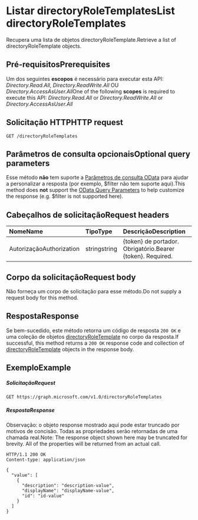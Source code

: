 # <a name="list-directoryroletemplates"></a><span data-ttu-id="e7f27-101">Listar directoryRoleTemplates</span><span class="sxs-lookup"><span data-stu-id="e7f27-101">List directoryRoleTemplates</span></span>

<span data-ttu-id="e7f27-102">Recupera uma lista de objetos directoryRoleTemplate.</span><span class="sxs-lookup"><span data-stu-id="e7f27-102">Retrieve a list of directoryRoleTemplate objects.</span></span>

## <a name="prerequisites"></a><span data-ttu-id="e7f27-103">Pré-requisitos</span><span class="sxs-lookup"><span data-stu-id="e7f27-103">Prerequisites</span></span>
<span data-ttu-id="e7f27-104">Um dos seguintes **escopos** é necessário para executar esta API: *Directory.Read.All*, *Directory.ReadWrite.All* OU *Directory.AccessAsUser.All*</span><span class="sxs-lookup"><span data-stu-id="e7f27-104">One of the following **scopes** is required to execute this API: *Directory.Read.All* or *Directory.ReadWrite.All* or *Directory.AccessAsUser.All*</span></span>

## <a name="http-request"></a><span data-ttu-id="e7f27-105">Solicitação HTTP</span><span class="sxs-lookup"><span data-stu-id="e7f27-105">HTTP request</span></span>
<!-- { "blockType": "ignored" } -->
```http
GET /directoryRoleTemplates
```
## <a name="optional-query-parameters"></a><span data-ttu-id="e7f27-106">Parâmetros de consulta opcionais</span><span class="sxs-lookup"><span data-stu-id="e7f27-106">Optional query parameters</span></span>
<span data-ttu-id="e7f27-107">Esse método **não** tem suporte a [Parâmetros de consulta OData](http://developer.microsoft.com/en-us/graph/docs/overview/query_parameters) para ajudar a personalizar a resposta (por exemplo, $filter não tem suporte aqui).</span><span class="sxs-lookup"><span data-stu-id="e7f27-107">This method does **not** support the [OData Query Parameters](http://developer.microsoft.com/en-us/graph/docs/overview/query_parameters) to help customize the response (e.g. $filter is not supported here).</span></span>

## <a name="request-headers"></a><span data-ttu-id="e7f27-108">Cabeçalhos de solicitação</span><span class="sxs-lookup"><span data-stu-id="e7f27-108">Request headers</span></span>
| <span data-ttu-id="e7f27-109">Nome</span><span class="sxs-lookup"><span data-stu-id="e7f27-109">Name</span></span>       | <span data-ttu-id="e7f27-110">Tipo</span><span class="sxs-lookup"><span data-stu-id="e7f27-110">Type</span></span> | <span data-ttu-id="e7f27-111">Descrição</span><span class="sxs-lookup"><span data-stu-id="e7f27-111">Description</span></span>|
|:-----------|:------|:----------|
| <span data-ttu-id="e7f27-112">Autorização</span><span class="sxs-lookup"><span data-stu-id="e7f27-112">Authorization</span></span>  | <span data-ttu-id="e7f27-113">string</span><span class="sxs-lookup"><span data-stu-id="e7f27-113">string</span></span>  | <span data-ttu-id="e7f27-p101">{token} de portador. Obrigatório.</span><span class="sxs-lookup"><span data-stu-id="e7f27-p101">Bearer {token}. Required.</span></span> |

## <a name="request-body"></a><span data-ttu-id="e7f27-116">Corpo da solicitação</span><span class="sxs-lookup"><span data-stu-id="e7f27-116">Request body</span></span>
<span data-ttu-id="e7f27-117">Não forneça um corpo de solicitação para esse método.</span><span class="sxs-lookup"><span data-stu-id="e7f27-117">Do not supply a request body for this method.</span></span>

## <a name="response"></a><span data-ttu-id="e7f27-118">Resposta</span><span class="sxs-lookup"><span data-stu-id="e7f27-118">Response</span></span>

<span data-ttu-id="e7f27-119">Se bem-sucedido, este método retorna um código de resposta `200 OK` e uma coleção de objetos [directoryRoleTemplate](../resources/directoryroletemplate.md) no corpo da resposta.</span><span class="sxs-lookup"><span data-stu-id="e7f27-119">If successful, this method returns a `200 OK` response code and collection of [directoryRoleTemplate](../resources/directoryroletemplate.md) objects in the response body.</span></span>
## <a name="example"></a><span data-ttu-id="e7f27-120">Exemplo</span><span class="sxs-lookup"><span data-stu-id="e7f27-120">Example</span></span>
##### <a name="request"></a><span data-ttu-id="e7f27-121">Solicitação</span><span class="sxs-lookup"><span data-stu-id="e7f27-121">Request</span></span>

<!-- {
  "blockType": "request",
  "name": "get_directoryroletemplates"
}-->
```http
GET https://graph.microsoft.com/v1.0/directoryRoleTemplates
```
##### <a name="response"></a><span data-ttu-id="e7f27-122">Resposta</span><span class="sxs-lookup"><span data-stu-id="e7f27-122">Response</span></span>
<span data-ttu-id="e7f27-p102">Observação: o objeto response mostrado aqui pode estar truncado por motivos de concisão. Todas as propriedades serão retornadas de uma chamada real.</span><span class="sxs-lookup"><span data-stu-id="e7f27-p102">Note: The response object shown here may be truncated for brevity. All of the properties will be returned from an actual call.</span></span>
<!-- {
  "blockType": "response",
  "truncated": true,
  "@odata.type": "microsoft.graph.directoryRoleTemplate",
  "isCollection": true
} -->
```http
HTTP/1.1 200 OK
Content-type: application/json

{
  "value": [
    {
      "description": "description-value",
      "displayName": "displayName-value",
      "id": "id-value"
    }
  ]
}
```

<!-- uuid: 8fcb5dbc-d5aa-4681-8e31-b001d5168d79
2015-10-25 14:57:30 UTC -->
<!-- {
  "type": "#page.annotation",
  "description": "List directoryRoleTemplates",
  "keywords": "",
  "section": "documentation",
  "tocPath": ""
}-->
